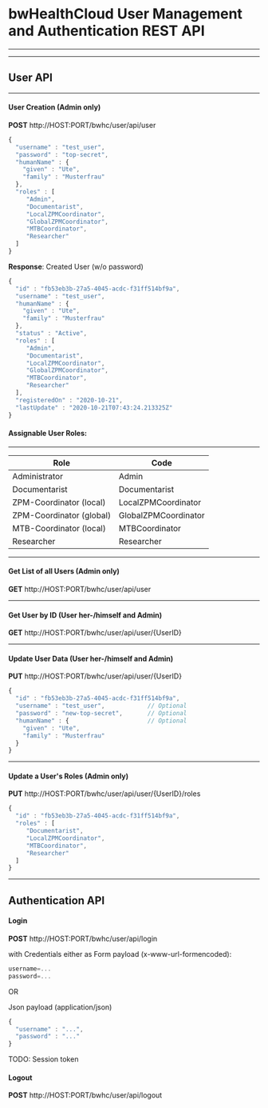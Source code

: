 # bwHealthCloud User Management and Authentication REST API

-------

-------
## User API

-------
#### User Creation (Admin only)

__POST__ http://HOST:PORT/bwhc/user/api/user

```javascript
{
  "username" : "test_user",
  "password" : "top-secret",
  "humanName" : {
    "given" : "Ute",
    "family" : "Musterfrau"
  },
  "roles" : [
     "Admin",
     "Documentarist",
     "LocalZPMCoordinator",
     "GlobalZPMCoordinator",
     "MTBCoordinator",
     "Researcher" 
  ]
}
```

__Response__: Created User (w/o password)

```javascript
{
  "id" : "fb53eb3b-27a5-4045-acdc-f31ff514bf9a",
  "username" : "test_user",
  "humanName" : {
    "given" : "Ute",
    "family" : "Musterfrau"
  },
  "status" : "Active",
  "roles" : [
     "Admin",
     "Documentarist",
     "LocalZPMCoordinator",
     "GlobalZPMCoordinator",
     "MTBCoordinator",
     "Researcher"
  ],
  "registeredOn" : "2020-10-21",
  "lastUpdate" : "2020-10-21T07:43:24.213325Z"
}
```

#### Assignable User Roles:
-------

| Role | Code |
| ---- | ---- |
| Administrator            | Admin |
| Documentarist            | Documentarist |
| ZPM-Coordinator (local)  | LocalZPMCoordinator |
| ZPM-Coordinator (global) | GlobalZPMCoordinator |
| MTB-Coordinator (local)  | MTBCoordinator |
| Researcher               | Researcher |


-------
#### Get List of all Users (Admin only)

__GET__ http://HOST:PORT/bwhc/user/api/user


-------
#### Get User by ID (User her-/himself and Admin)

__GET__ http://HOST:PORT/bwhc/user/api/user/{UserID}


-------
#### Update User Data (User her-/himself and Admin)

__PUT__ http://HOST:PORT/bwhc/user/api/user/{UserID}

```javascript
{
  "id" : "fb53eb3b-27a5-4045-acdc-f31ff514bf9a",
  "username" : "test_user",            // Optional
  "password" : "new-top-secret",       // Optional
  "humanName" : {                      // Optional
    "given" : "Ute",
    "family" : "Musterfrau"
  }
}
```


-------
#### Update a User's Roles (Admin only)

__PUT__ http://HOST:PORT/bwhc/user/api/user/{UserID}/roles

```javascript
{
  "id" : "fb53eb3b-27a5-4045-acdc-f31ff514bf9a",
  "roles" : [
     "Documentarist",
     "LocalZPMCoordinator",
     "MTBCoordinator",
     "Researcher"
  ]
}
```



-------
## Authentication API


#### Login

__POST__ http://HOST:PORT/bwhc/user/api/login

with Credentials either as Form payload (x-www-url-formencoded):

```javascript
username=...
password=...
```

OR

Json payload (application/json)

```javascript
{
  "username" : "...",
  "password" : "..."
}
```

TODO: Session token



#### Logout

__POST__ http://HOST:PORT/bwhc/user/api/logout








